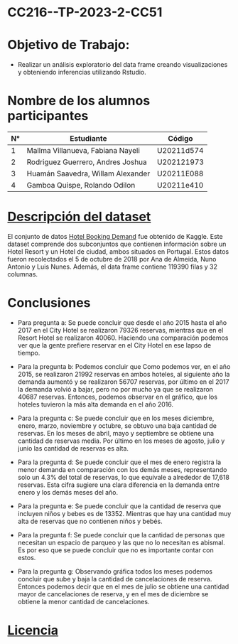 # CC216--TP-2023-2-CC51
# Objetivo de Trabajo:
- Realizar un análisis exploratorio del data frame creando visualizaciones y obteniendo inferencias utilizando Rstudio.
# Nombre de los alumnos participantes
| N° | Estudiante                            | Código      |
|--- | ------------------------------------ | ----------- |
| 1  | Mallma Villanueva, Fabiana Nayeli    | U20211d574  |
| 2  | Rodriguez Guerrero, Andres Joshua    | U202121973  |
| 3  | Huamán Saavedra, Willam Alexander    | U20211E088  |
| 4  | Gamboa Quispe, Rolando Odilon        | U20211e410  |
# [Descripción del dataset](https://docs.google.com/document/d/1e0d8yPMuFnX5TvUNIYkFz9Ji7vUymOO64sd5XEW5Gn8/edit?usp=sharing)
El conjunto de datos [Hotel Booking Demand](https://www.sciencedirect.com/science/article/pii/S2352340918315191) fue obtenido de Kaggle. Este dataset comprende dos subconjuntos que contienen información sobre un Hotel Resort y un Hotel de ciudad, ambos situados en Portugal. Estos datos fueron recolectados el 5 de octubre de 2018 por Ana de Almeida, Nuno Antonio y Luis Nunes. Además, el data frame contiene 119390 filas y 32 columnas.
# Conclusiones
- Para pregunta a: Se puede concluir que desde el año 2015 hasta el año 2017 en el City Hotel se realizaron 79326 reservas, mientras que en el Resort Hotel se realizaron 40060. Haciendo una comparación podemos ver que la gente prefiere reservar en el City Hotel en ese lapso de tiempo.

- Para la pregunta b: Podemos concluir que Como podemos ver, en el año 2015, se realizaron 21992 reservas en ambos hoteles, al siguiente año la demanda aumentó y se realizaron 56707 reservas, por último en el 2017 la demanda volvió a bajar, pero no por mucho ya que se realizaron 40687 reservas. Entonces, podemos observar en el gráfico, que los hoteles tuvieron la más alta demanda en el año 2016.

- Para la pregunta c: Se puede concluir que en los meses diciembre, enero, marzo, noviembre y octubre, se obtuvo una baja cantidad de reservas. En los meses de abril, mayo y septiembre se obtiene una cantidad de reservas media. Por último en los meses de agosto, julio y junio las cantidad de reservas es alta. 

- Para la pregunta d: Se puede concluir que el mes de enero registra la menor demanda en comparación con los demás meses, representando solo un 4.3% del total de reservas, lo que equivale a alrededor de 17,618 reservas. Esta cifra sugiere una clara diferencia en la demanda entre enero y los demás meses del año.

- Para la pregunta e: Se puede concluir que la cantidad de reserva que incluyen niños y bebes es de 13352. Mientras que hay una cantidad muy alta de reservas que no contienen niños y bebés.

- Para la pregunta f: Se puede concluir que la cantidad de personas que necesitan un espacio de parqueo y las que no lo necesitan es abismal. Es por eso que se puede concluir que no es importante contar con estos. 

- Para la pregunta g: Observando gráfica todos los meses podemos concluir que sube y baja la cantidad de cancelaciones de reserva. Entonces podemos decir que en el mes de julio se obtiene una cantidad mayor de cancelaciones de reserva, y en el mes de diciembre se obtiene la menor cantidad de cancelaciones. 

# [Licencia](https://github.com/NayeliMaVi/CC216--TP-2023-2-CC51/blob/main/LICENSE)


